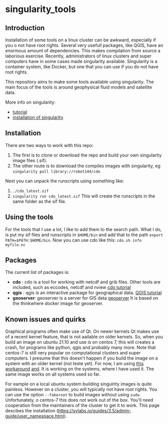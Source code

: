 # singularity_tools

## Introduction

Installation of some tools on a linux cluster can be awkward, especially if you o not have root rights. Several very usefull packages, like QGIS, have an enormous amount of dependencies. This makes compilation from source a laborious exercise. Recently, administrators of linux clusters and super computers have in some cases made singularity available. Singularity is a container system, like Docker, but one that you can use if you do not have root rights.

This repository aims to make some tools available using singularity. The main focus of the tools is around geophysical fluid models and satellite data. 

More info on singularity:
- [tutorial](https://singularity-tutorial.github.io/)
- [installation of singularity](https://sylabs.io/guides/3.5/admin-guide/installation.html) 

## Installation

There are two ways to work with this repo:
 1.  The first is to clone or download the repo and build your own singularity image files (.sif). 
 2. The other route is to download the compiles images with singularity, eg `singularity pull library://robot144/cdo`

Next you can unpack the runscripts using something like:
 1. `./cdo_latest.sif`
 2. `singularity run cdo_latest.sif`
This will create the runscripts in the same folder as the sif file. 

## Using the tools

For the tools that I use a lot, I like to add them to the search path. What I do, is put my sif files and runscripts in `$HOME/bin`
and add that to the path `export PATH=$PATH:$HOME/bin`. Now you can use cdo like this:
`cdo.sh info myfile.nc`

## Packages

The current list of packages is:
 - __cdo__  : cdo is a tool for working with netcdf and grib files. Other tools are included, such as eccodes, netcdf and nview [cdo tutorial](https://code.mpimet.mpg.de/projects/cdo/wiki/Tutorial)
 - __qgis__ : qgis is an interactive package for geographical data. [QGIS tutorial](https://www.qgistutorials.com/en/)
 - __geoserver__: geoserver is a server for GIS data [geoserver](http://geoserver.org/) It is based on the thinkwhere docker image for geoserver. 


## Known issues and quirks

Graphical programs often make use of Qt. On newer kernels Qt makes use of a recent kernel feature, that is not aailable on older kernels. So, when you build an image on ubuntu 21.10 and use is on centos 7, this will creates a crash, for programs like python, qgis and probably many more. Note that centos-7 is still very popular on computational clusters and super computers. I presume that this doesn't happen if you build the image on a system with an older kernel (not teste yet).
For now, I am using [this workaround](https://stackoverflow.com/questions/58912268/singularity-container-python-pytorch-why-does-import-torch-work-on-arch-l) [and](https://siko1056.github.io/blog/2021/06/10/octave-docker.html). It is working on the systems, where I have used it. The same image works on all systems used so far.

For eample on a local ubuntu system building singulrity images is quite painless. However on a cluster, you will typically not have root rights. You can use the option `--fakeroot` to build images without using `sudo`. Unfortunately, o centos-7 this does not work out of the box. You'll need cooperation from the maintainers of the cluster to get it to work. This page descibes the installation (https://sylabs.io/guides/3.5/admin-guide/user_namespace.html).
